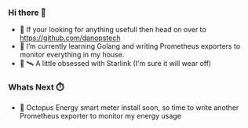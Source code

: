 ### Hi there 👋

- 🔭 If your looking for anything usefull then head on over to https://github.com/danopstech
- 🌱 I’m currently learning Golang and writing Prometheus exporters to monitor everything in my house.
- 📡 🛰️ A little obsessed with Starlink (I'm sure it will wear off)

### Whats Next ⏱️

- 🐙 Octopus Energy smart meter install soon, so time to write another Prometheus exporter to monitor my energy usage
